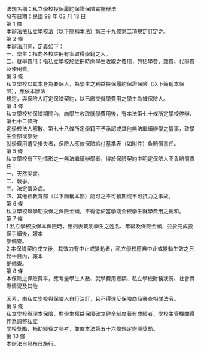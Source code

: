 法規名稱：私立學校投保履約保證保險實施辦法  
發布日期：民國 98 年 03 月 13 日  
第 1 條  
本辦法依私立學校法（以下簡稱本法）第三十九條第二項規定訂定之。  
第 2 條  
本辦法用詞，定義如下：  
一、學生：指向各校註冊有案取得學籍之人。  
二、就學費用：指私立學校於註冊時向學生收取之費用，包括學費、雜費、代辦費及使用費。  
第 3 條  
私立學校以其本身為要保人，為學生之利益投保履約保證保險（以下簡稱本保險），應依本辦法  
規定，與保險人訂定保險契約，以已繳交就學費用之學生為被保險人。  
第 4 條  
私立學校於保險期間內，向學生收取就學費用後，有本法第七十條所定學校停辦、第七十二條所  
定學校法人解散、第七十八條所定學籍不予承認或其他無法繼續辦學之情事，致學生全部或部分  
就學費用遭受損失者，保險人應依保險給付基準表（如附件）負賠償責任。  
第 5 條  
私立學校有下列情形之一無法繼續辦學者，得於保險契約中明定保險人不負賠償責任：  
一、天然災害。  
二、戰爭。  
三、法定傳染病。  
四、其他經教育部（以下簡稱本部）認可之不可預期或不可抗力之事故。  
第 6 條  
私立學校每學期投保之保險金額，不得低於當學期全校學生就學費用之總和。  
第 7 條  
1 私立學校投保本保險時，應列表載明學生之姓名、年級及保險金額，並於完成投保手續後，報本  
部備查。  
2 本保險契約成立後，其效力有中止或變動者，私立學校應自中止或變動生效之日起十日內，報本  
部備查。  
第 8 條  
本保險之保險費率，應考量學生人數、就學費用總額、私立學校財務狀況、社會實際情況及其他  


因素，由私立學校與保險人自行洽訂，且不得違反保險商品審查相關法令。  
第 9 條  
私立學校辦理本保險，對學生權益保障確立健全制度著有成績者，學校主管機關得作為調整私立  
學校獎勵、補助經費之參考，並依本法第五十六條規定辦理獎勵。  
第 10 條  
本辦法自發布日施行。  


